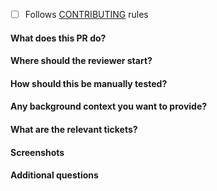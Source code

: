 - [ ] Follows [CONTRIBUTING](https://github.com/threatcode/threatcode/blob/master/CONTRIBUTING.md) rules

#### What does this PR do?


#### Where should the reviewer start?


#### How should this be manually tested?


#### Any background context you want to provide?


#### What are the relevant tickets?


#### Screenshots


#### Additional questions
